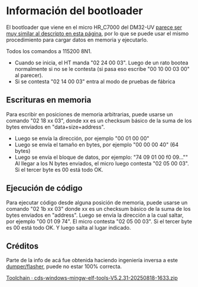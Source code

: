 # Información del bootloader

El bootloader que viene en el micro HR_C7000 del DM32-UV [parece ser muy similar al descripto en esta página](https://github.com/MarcinWad/CHIPUP/blob/main/README.md?plain=1#L66), por lo que se puede usar el mismo procedimiento para cargar datos en memoria y ejecutarlo.

Todos los comandos a 115200 8N1.

- Cuando se inicia, el HT manda "02 24 00 03". Luego de un rato bootea normalmente si no se le contesta (si pasa eso escribe "00 10 00 03 00" al parecer).
- Si se contesta "02 14 00 03" entra al modo de pruebas de fábrica

## Escrituras en memoria
Para escribir en posiciones de memoria arbitrarias, puede usarse un comando "02 18 xx 03", donde xx es un checksum básico de la suma de los bytes enviados en "data+size+address".
- Luego se envía la dirección, por ejemplo "00 01 00 00"
- Luego se envía el tamaño en bytes, por ejemplo "00 00 00 40" (64 bytes)
- Luego se envía el bloque de datos, por ejemplo: "74 09 01 00 f0 09...""
Al llegar a los N bytes enviados, el micro luego contesta "02 05 00 03". Si el tercer byte es 00 está todo OK.

## Ejecución de código
Para ejecutar código desde alguna posición de memoria, puede usarse un comando "02 1b xx 03" donde xx es un checksum básico de la suma de los bytes enviados en "address". 
Luego se envía la dirección a la cual saltar, por ejemplo "00 01 09 74".
El micro contesta "02 05 00 03". Si el tercer byte es 00 está todo OK. Y luego salta al lugar indicado.

## Créditos
Parte de la info de acá fue obtenida haciendo ingeniería inversa a este [dumper/flasher](http://infotex58.ru/forum/index.php?topic=1155.0), puede no estar 100% correcta.

[Toolchain · cds-windows-mingw-elf-tools-V5.2.31-20250818-1633.zip](https://www.xrvm.cn/community/download?id=4478327682534281216)